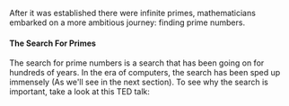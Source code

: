 After it was established there were infinite primes, mathematicians embarked on a more ambitious journey:
finding prime numbers.

#### The Search For Primes

The search for prime numbers is a search that has been going on for hundreds of years. In the era of 
computers, the search has been sped up immensely (As we'll see in the next section). To see why the search
is important, take a look at this TED talk: